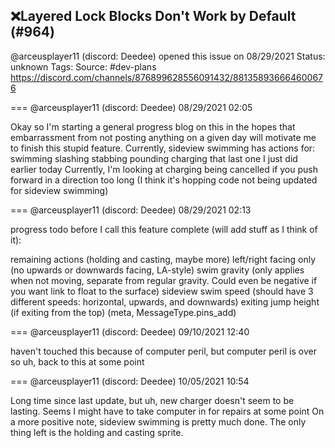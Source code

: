 ## ❌Layered Lock Blocks Don't Work by Default (#964)
@arceusplayer11 (discord: Deedee) opened this issue on 08/29/2021
Status: unknown
Tags: 
Source: #dev-plans https://discord.com/channels/876899628556091432/881358936664600676


=== @arceusplayer11 (discord: Deedee) 08/29/2021 02:05

Okay so I'm starting a general progress blog on this in the hopes that embarrassment from not posting anything on a given day will motivate me to finish this stupid feature.
Currently, sideview swimming has actions for:
swimming
slashing
stabbing
pounding
charging
that last one I just did earlier today
Currently, I'm looking at charging being cancelled if you push forward in a direction too long (I think it's hopping code not being updated for sideview swimming)

=== @arceusplayer11 (discord: Deedee) 08/29/2021 02:13

progress todo before I call this feature complete (will add stuff as I think of it):

remaining actions (holding and casting, maybe more)
left/right facing only (no upwards or downwards facing, LA-style)
swim gravity (only applies when not moving, separate from regular gravity. Could even be negative if you want link to float to the surface)
sideview swim speed (should have 3 different speeds: horizontal, upwards, and downwards)
exiting jump height (if exiting from the top)
(meta, MessageType.pins_add) 

=== @arceusplayer11 (discord: Deedee) 09/10/2021 12:40

haven't touched this because of computer peril, but computer peril is over so uh, back to this at some point

=== @arceusplayer11 (discord: Deedee) 10/05/2021 10:54

Long time since last update, but uh, new charger doesn't seem to be lasting. Seems I might have to take computer in for repairs at some point
On a more positive note, sideview swimming is pretty much done. The only thing left is the holding and casting sprite.
